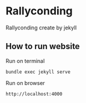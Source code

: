 # Rallyconding
Rallyconding create by jekyll 
## How to run website
Run on terminal

```
bundle exec jekyll serve
```
Run on browser

```
http://localhost:4000
```

